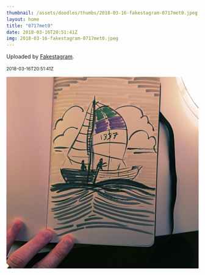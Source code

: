 ```yaml
---
thumbnail: /assets/doodles/thumbs/2018-03-16-fakestagram-0717met0.jpeg
layout: home
title: "0717met0"
date: 2018-03-16T20:51:41Z
img: 2018-03-16-fakestagram-0717met0.jpeg
---
```


Uploaded by [Fakestagram](https://github.com/opyate/fakestagram).

<small>2018-03-16T20:51:41Z</small>

![Uploaded by Fakestagram](/assets/doodles/original/2018-03-16-fakestagram-0717met0.jpeg)
